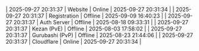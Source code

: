 | 2025-09-27 20:31:37 | Website | Online | 2025-09-27 20:31:34 |
| 2025-09-27 20:31:37 | Registration | Offline | 2025-09-09 16:40:23 |
| 2025-09-27 20:31:37 | Auth Server | Offline | 2025-08-18 09:33:31 |
| 2025-09-27 20:31:37 | Kezan (PvE) | Offline | 2025-08-03 17:58:02 |
| 2025-09-27 20:31:37 | Gurubashi (PvP) | Offline | 2025-08-23 21:44:06 |
| 2025-09-27 20:31:37 | Cloudflare | Online | 2025-09-27 20:31:34 |
